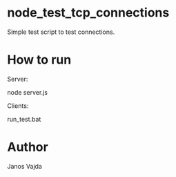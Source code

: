node_test_tcp_connections
=========================

Simple test script to test connections. 

How to run
==========

Server:

node server.js


Clients:

run_test.bat


Author
======

Janos Vajda

